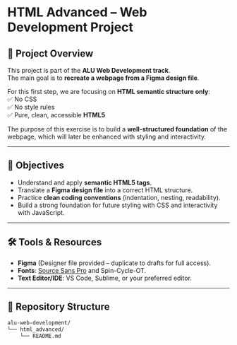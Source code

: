 # HTML Advanced – Web Development Project

## 📌 Project Overview
This project is part of the **ALU Web Development track**.  
The main goal is to **recreate a webpage from a Figma design file**.  

For this first step, we are focusing on **HTML semantic structure only**:  
✅ No CSS  
✅ No style rules  
✅ Pure, clean, accessible **HTML5**  

The purpose of this exercise is to build a **well-structured foundation** of the webpage, which will later be enhanced with styling and interactivity.

---

## 🎯 Objectives
- Understand and apply **semantic HTML5 tags**.  
- Translate a **Figma design file** into a correct HTML structure.  
- Practice **clean coding conventions** (indentation, nesting, readability).  
- Build a strong foundation for future styling with CSS and interactivity with JavaScript.

---

## 🛠️ Tools & Resources
- **Figma** (Designer file provided – duplicate to drafts for full access).  
- **Fonts**: [Source Sans Pro](https://fonts.google.com/specimen/Source+Sans+Pro) and Spin-Cycle-OT.  
- **Text Editor/IDE**: VS Code, Sublime, or your preferred editor.  

---


## 📂 Repository Structure
```bash
alu-web-development/
└── html_advanced/
    └── README.md

